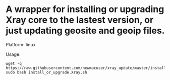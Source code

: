# A wrapper for installing or upgrading Xray core to the lastest version, or just updating geosite and geoip files.

Platform: linux

Usage:

    wget -q https://raw.githubusercontent.com/newmacuser/xray_update/master/install_or_upgrade.Xray.sh
    sudo bash install_or_upgrade.Xray.sh
